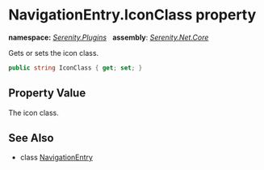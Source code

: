 # NavigationEntry.IconClass property
**namespace:** *[Serenity.Plugins](../../README.md#serenity.plugins-namespace)*   **assembly**: *[Serenity.Net.Core](../../README.md)*

Gets or sets the icon class.

```csharp
public string IconClass { get; set; }
```

## Property Value

The icon class.

## See Also

* class [NavigationEntry](../NavigationEntry.md)